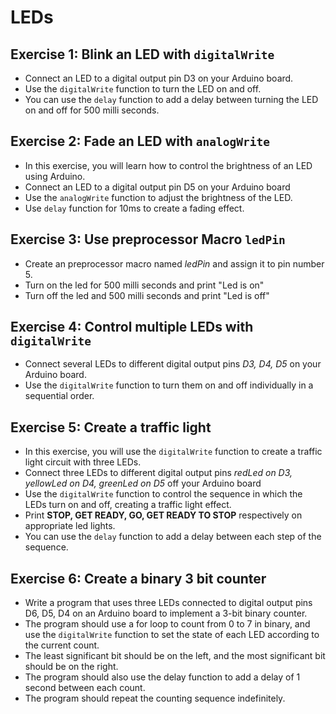 # LEDs

## Exercise 1: Blink an LED with `digitalWrite`

- Connect an LED to a digital output pin D3 on your Arduino board.
- Use the `digitalWrite` function to turn the LED on and off. 
- You can use the `delay` function to add a delay between turning the LED on and off for 500 milli seconds.

## Exercise 2: Fade an LED with `analogWrite`

- In this exercise, you will learn how to control the brightness of an LED using Arduino.
- Connect an LED to a digital output pin D5 on your Arduino board
- Use the `analogWrite` function to adjust the brightness of the LED.
- Use `delay` function for 10ms to create a fading effect.

## Exercise 3: Use preprocessor Macro `ledPin`

- Create an preprocessor macro named *ledPin* and assign it to pin number 5.
- Turn on the led for 500 milli seconds and print "Led is on"
- Turn off the led and 500 milli seconds and print "Led is off"

## Exercise 4: Control multiple LEDs with `digitalWrite`

- Connect several LEDs to different digital output pins *D3, D4, D5* on your Arduino board.
- Use the `digitalWrite` function to turn them on and off individually in a sequential order. 

## Exercise 5: Create a traffic light

- In this exercise, you will use the `digitalWrite` function to create a traffic light circuit with three LEDs. 
- Connect three LEDs to different digital output pins *redLed on D3, yellowLed on D4, greenLed on D5* off your Arduino board 
- Use the `digitalWrite` function to control the sequence in which the LEDs turn on and off, creating a traffic light effect. 
- Print **STOP, GET READY, GO, GET READY TO STOP** respectively on appropriate led lights.
- You can use the `delay` function to add a delay between each step of the sequence.

## Exercise 6: Create a binary 3 bit counter

- Write a program that uses three LEDs connected to digital output pins D6, D5, D4 on an Arduino board to implement a 3-bit binary counter.
- The program should use a for loop to count from 0 to 7 in binary, and use the `digitalWrite` function to set the state of each LED according to the current count.
- The least significant bit should be on the left, and the most significant bit should be on the right. 
- The program should also use the delay function to add a delay of 1 second between each count.
- The program should repeat the counting sequence indefinitely.

